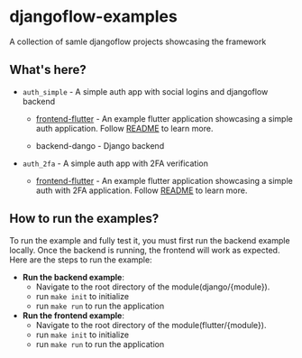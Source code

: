 # djangoflow-examples

A collection of samle djangoflow projects showcasing the framework

## What's here?

- `auth_simple` - A simple auth app with social logins and djangoflow backend

  - [frontend-flutter](flutter/auth_simple/) - An example flutter application showcasing a simple auth application. Follow [README](flutter/auth_simple/README.md) to learn more.

  - backend-dango - Django backend

- `auth_2fa` - A simple auth app with 2FA verification

  - [frontend-flutter](flutter/auth_2fa/) - An example flutter application showcasing a simple auth with 2FA application. Follow [README](flutter/auth_2fa/README.md) to learn more.

## How to run the examples?

To run the example and fully test it, you must first run the backend example locally. Once the backend is running, the frontend will work as expected. Here are the steps to run the example:

- **Run the backend example**:
  - Navigate to the root directory of the module(django/{module}).
  - run `make init` to initialize
  - run `make run` to run the application
- **Run the frontend example**:
  - Navigate to the root directory of the module(flutter/{module}).
  - run `make init` to initialize
  - run `make run` to run the application
